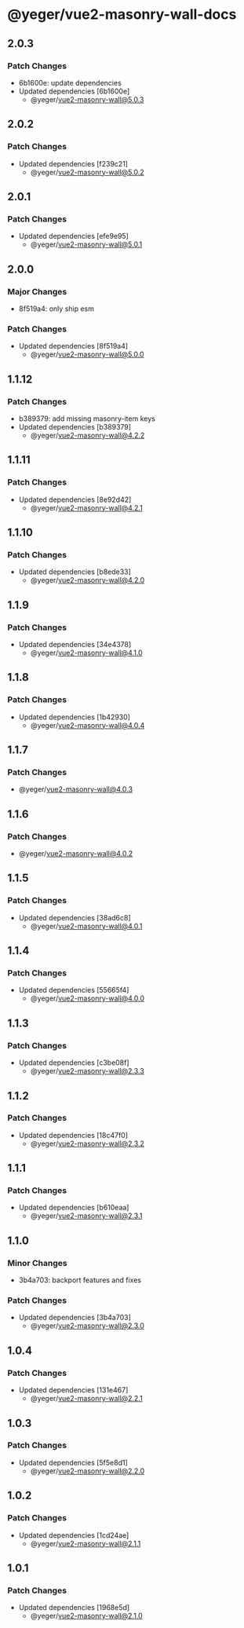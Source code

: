 # @yeger/vue2-masonry-wall-docs

## 2.0.3

### Patch Changes

- 6b1600e: update dependencies
- Updated dependencies [6b1600e]
  - @yeger/vue2-masonry-wall@5.0.3

## 2.0.2

### Patch Changes

- Updated dependencies [f239c21]
  - @yeger/vue2-masonry-wall@5.0.2

## 2.0.1

### Patch Changes

- Updated dependencies [efe9e95]
  - @yeger/vue2-masonry-wall@5.0.1

## 2.0.0

### Major Changes

- 8f519a4: only ship esm

### Patch Changes

- Updated dependencies [8f519a4]
  - @yeger/vue2-masonry-wall@5.0.0

## 1.1.12

### Patch Changes

- b389379: add missing masonry-item keys
- Updated dependencies [b389379]
  - @yeger/vue2-masonry-wall@4.2.2

## 1.1.11

### Patch Changes

- Updated dependencies [8e92d42]
  - @yeger/vue2-masonry-wall@4.2.1

## 1.1.10

### Patch Changes

- Updated dependencies [b8ede33]
  - @yeger/vue2-masonry-wall@4.2.0

## 1.1.9

### Patch Changes

- Updated dependencies [34e4378]
  - @yeger/vue2-masonry-wall@4.1.0

## 1.1.8

### Patch Changes

- Updated dependencies [1b42930]
  - @yeger/vue2-masonry-wall@4.0.4

## 1.1.7

### Patch Changes

- @yeger/vue2-masonry-wall@4.0.3

## 1.1.6

### Patch Changes

- @yeger/vue2-masonry-wall@4.0.2

## 1.1.5

### Patch Changes

- Updated dependencies [38ad6c8]
  - @yeger/vue2-masonry-wall@4.0.1

## 1.1.4

### Patch Changes

- Updated dependencies [55665f4]
  - @yeger/vue2-masonry-wall@4.0.0

## 1.1.3

### Patch Changes

- Updated dependencies [c3be08f]
  - @yeger/vue2-masonry-wall@2.3.3

## 1.1.2

### Patch Changes

- Updated dependencies [18c47f0]
  - @yeger/vue2-masonry-wall@2.3.2

## 1.1.1

### Patch Changes

- Updated dependencies [b610eaa]
  - @yeger/vue2-masonry-wall@2.3.1

## 1.1.0

### Minor Changes

- 3b4a703: backport features and fixes

### Patch Changes

- Updated dependencies [3b4a703]
  - @yeger/vue2-masonry-wall@2.3.0

## 1.0.4

### Patch Changes

- Updated dependencies [131e467]
  - @yeger/vue2-masonry-wall@2.2.1

## 1.0.3

### Patch Changes

- Updated dependencies [5f5e8d1]
  - @yeger/vue2-masonry-wall@2.2.0

## 1.0.2

### Patch Changes

- Updated dependencies [1cd24ae]
  - @yeger/vue2-masonry-wall@2.1.1

## 1.0.1

### Patch Changes

- Updated dependencies [1968e5d]
  - @yeger/vue2-masonry-wall@2.1.0
